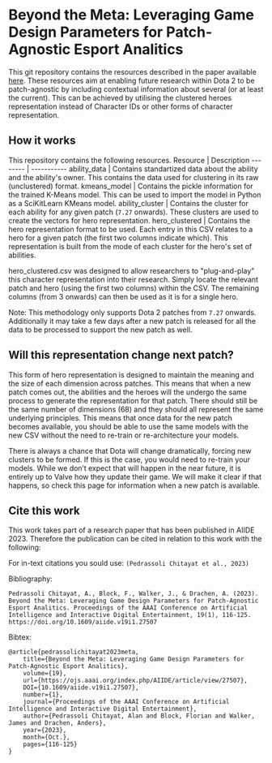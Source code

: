 # Beyond the Meta: Leveraging Game Design Parameters for Patch-Agnostic Esport Analitics

This git repository contains the resources described in the paper available [here](https://ojs.aaai.org/index.php/AIIDE/article/view/27507).
These resources aim at enabling future research within Dota 2 to be patch-agnostic by including contextual information about several (or at least the current).
This can be achieved by utilising the clustered heroes representation instead of Character IDs or other forms of character representation.

## How it works
This repository contains the following resources.
Resource  | Description
--------  | -----------
ability_data  | Contains standartized data about the ability and the ability's owner. This contains the data used for clustering in its raw (unclustered) format.
kmeans_model  | Contains the pickle information for the trained K-Means model. This can be used to import the model in Python as a SciKitLearn KMeans model.
ability_cluster | Contains the cluster for each ability for any given patch (`7.27` onwards). These clusters are used to create the vectors for hero representation.
hero_clustered  | Contains the hero representation format to be used. Each entry in this CSV relates to a hero for a given patch (the first two columns indicate which). This representation is built from the mode of each cluster for the hero's set of abilities.

hero_clustered.csv was designed to allow researchers to "plug-and-play" this character representation into their research.
Simply locate the relevant patch and hero (using the first two columns) within the CSV.
The remaining columns (from 3 onwards) can then be used as it is for a single hero.

Note: This methodology only supports Dota 2 patches from `7.27` onwards. Additionally it may take a few days after a new patch is released for all the data to be processed to support the new patch as well.

## Will this representation change next patch?
This form of hero representation is designed to maintain the meaning and the size of each dimension across patches.
This means that when a new patch comes out, the abilities and the heroes will the undergo the same process to generate the representation for that patch.
There should still be the same number of dimensions (68) and they should all represent the same underlying principles.
This means that once data for the new patch becomes available, you should be able to use the same models with the new CSV without the need to re-train or re-architecture your models.

There is always a chance that Dota will change dramatically, forcing new clusters to be formed.
If this is the case, you would need to re-train your models.
While we don’t expect that will happen in the near future, it is entirely up to Valve how they update their game. 
We will make it clear if that happens, so check this page for information when a new patch is available.

## Cite this work
This work takes part of a research paper that has been published in AIIDE 2023. 
Therefore the publication can be cited in relation to this work with the following:


For in-text citations you sould use: `(Pedrassoli Chitayat et al., 2023)`

Bibliography: 
```
Pedrassoli Chitayat, A., Block, F., Walker, J., & Drachen, A. (2023). Beyond the Meta: Leveraging Game Design Parameters for Patch-Agnostic Esport Analitics. Proceedings of the AAAI Conference on Artificial Intelligence and Interactive Digital Entertainment, 19(1), 116-125. https://doi.org/10.1609/aiide.v19i1.27507
```

Bibtex:
```
@article{pedrassolichitayat2023meta, 
	title={Beyond the Meta: Leveraging Game Design Parameters for Patch-Agnostic Esport Analitics}, 
	volume={19}, 
	url={https://ojs.aaai.org/index.php/AIIDE/article/view/27507}, 
	DOI={10.1609/aiide.v19i1.27507}, 
	number={1}, 
	journal={Proceedings of the AAAI Conference on Artificial Intelligence and Interactive Digital Entertainment}, 
	author={Pedrassoli Chitayat, Alan and Block, Florian and Walker, James and Drachen, Anders}, 
	year={2023}, 
	month={Oct.}, 
	pages={116-125} 
}
```
